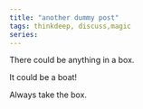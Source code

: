 ```yaml
---
title: "another dummy post"
tags: thinkdeep, discuss,magic
series:
---
```


There could be anything in a box.

It could be a boat!

Always take the box.
